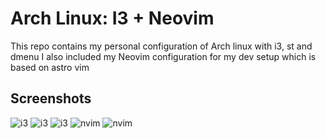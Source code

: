 # Arch Linux: I3 + Neovim

This repo contains my personal configuration of Arch linux with i3, st and dmenu
I also included my Neovim configuration for my dev setup which is based on astro vim

## Screenshots

![i3]('./i3.png')
![i3]('./i3float.png')
![i3]('./i3blocks.png')
![nvim]('./nvim.png')
![nvim]('./nvimlanding.png')